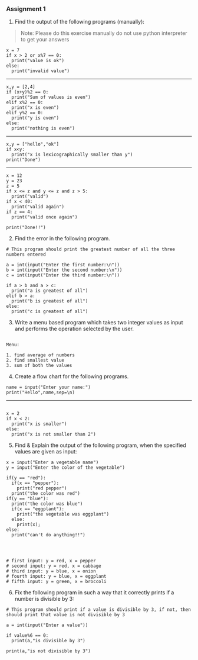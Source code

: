 ### Assignment 1

1. Find the output of the following programs (manually):

> Note: Please do this exercise manually do not use python interpreter to get your answers

```
x = 7
if x > 2 or x%7 == 0:
  print("value is ok")
else:
  print("invalid value")
```

---------------------------------------

```
x,y = [2,4]
if (x+y)%2 == 0:
  print("Sum of values is even")
elif x%2 == 0:
  print("x is even")
elif y%2 == 0:
  print("y is even")
else:
  print("nothing is even")
```


----------------------------------------

```
x,y = ["hello","ok"]
if x<y:
  print("x is lexicographically smaller than y")
print("Done")
```

----------------------------------------

```
x = 12
y = 23
z = 5
if x <= z and y <= z and z > 5:
  print("valid")
if x < 40:
  print("valid again")
if z == 4:
  print("valid once again")

print("Done!!")
```

2. Find the error in the following program.

```
# This program should print the greatest number of all the three numbers entered

a = int(input("Enter the first number:\n"))
b = int(input("Enter the second number:\n"))
c = int(input("Enter the third number:\n"))

if a > b and a > c:
  print("a is greatest of all")
elif b > a:
  print("b is greatest of all")
else:
  print("c is greatest of all")

```

3. Write a menu based program which takes two integer values as input and performs the operation selected by the user.

```

Menu:

1. find average of numbers
2. find smallest value
3. sum of both the values

```

4. Create a flow chart for the following programs.


```
name = input("Enter your name:")
print("Hello",name,sep=\n)
```

---------------------------------------

```

x = 2 
if x < 2:
  print("x is smaller")
else:
  print("x is not smaller than 2")

```

5. Find & Explain the output of the following program, when the specified values are given as input:

```
x = input("Enter a vegetable name")
y = input("Enter the color of the vegetable")

if(y == "red"):
  if(x == "pepper"):
    print("red pepper")
  print("the color was red")
if(y == "blue"):
  print("the color was blue")
  if(x == "eggplant"):
    print("the vegetable was eggplant")
  else:
    print(x);
else:
  print("can't do anything!!")




# first input: y = red, x = pepper
# second input: y = red, x = cabbage
# third input: y = blue, x = onion
# fourth input: y = blue, x = eggplant
# fifth input: y = green, x = broccoli

```

6. Fix the following program in such a way that it correctly prints if a number is divisible by 3:

```
# This program should print if a value is divisible by 3, if not, then should print that value is not divisible by 3

a = int(input("Enter a value"))

if value%6 == 0:
  print(a,"is divisible by 3")

print(a,"is not divisible by 3")

```
